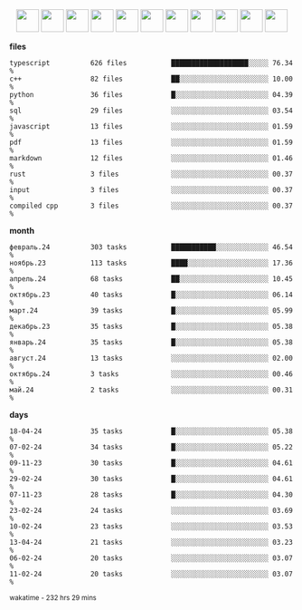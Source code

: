 <div align="center"><img src="https://assets.leetcode.com/static_assets/marketing/2024-200-lg.png" width="40" height="40"> <img src="https://assets.leetcode.com/static_assets/marketing/2024-100-lg.png" width="40" height="40"> <img src="https://assets.leetcode.com/static_assets/marketing/2024-50-lg.png" width="40" height="40"> <img src="https://assets.leetcode.com/static_assets/marketing/lg50.png" width="40" height="40"> <img src="https://leetcode.com/static/images/badges/dcc-2024-9.png" width="40" height="40"> <img src="https://leetcode.com/static/images/badges/dcc-2024-4.png" width="40" height="40"> <img src="https://leetcode.com/static/images/badges/dcc-2024-3.png" width="40" height="40"> <img src="https://leetcode.com/static/images/badges/dcc-2024-2.png" width="40" height="40"> <img src="https://leetcode.com/static/images/badges/dcc-2024-1.png" width="40" height="40"> <img src="https://leetcode.com/static/images/badges/dcc-2023-12.png" width="40" height="40"> <img src="https://leetcode.com/static/images/badges/dcc-2023-11.png" width="40" height="40"> </div>

**files**
```text
typescript          626 files           ███████████████████░░░░░ 76.34 %             
c++                 82 files            ██░░░░░░░░░░░░░░░░░░░░░░ 10.00 %             
python              36 files            █░░░░░░░░░░░░░░░░░░░░░░░ 04.39 %             
sql                 29 files            ░░░░░░░░░░░░░░░░░░░░░░░░ 03.54 %             
javascript          13 files            ░░░░░░░░░░░░░░░░░░░░░░░░ 01.59 %             
pdf                 13 files            ░░░░░░░░░░░░░░░░░░░░░░░░ 01.59 %             
markdown            12 files            ░░░░░░░░░░░░░░░░░░░░░░░░ 01.46 %             
rust                3 files             ░░░░░░░░░░░░░░░░░░░░░░░░ 00.37 %             
input               3 files             ░░░░░░░░░░░░░░░░░░░░░░░░ 00.37 %             
compiled cpp        3 files             ░░░░░░░░░░░░░░░░░░░░░░░░ 00.37 %             
```

**month**
```text
февраль.24          303 tasks           ███████████░░░░░░░░░░░░░ 46.54 %             
ноябрь.23           113 tasks           ████░░░░░░░░░░░░░░░░░░░░ 17.36 %             
апрель.24           68 tasks            ██░░░░░░░░░░░░░░░░░░░░░░ 10.45 %             
октябрь.23          40 tasks            █░░░░░░░░░░░░░░░░░░░░░░░ 06.14 %             
март.24             39 tasks            █░░░░░░░░░░░░░░░░░░░░░░░ 05.99 %             
декабрь.23          35 tasks            █░░░░░░░░░░░░░░░░░░░░░░░ 05.38 %             
январь.24           35 tasks            █░░░░░░░░░░░░░░░░░░░░░░░ 05.38 %             
август.24           13 tasks            ░░░░░░░░░░░░░░░░░░░░░░░░ 02.00 %             
октябрь.24          3 tasks             ░░░░░░░░░░░░░░░░░░░░░░░░ 00.46 %             
май.24              2 tasks             ░░░░░░░░░░░░░░░░░░░░░░░░ 00.31 %             
```

**days**
```text
18-04-24            35 tasks            █░░░░░░░░░░░░░░░░░░░░░░░ 05.38 %             
07-02-24            34 tasks            █░░░░░░░░░░░░░░░░░░░░░░░ 05.22 %             
09-11-23            30 tasks            █░░░░░░░░░░░░░░░░░░░░░░░ 04.61 %             
29-02-24            30 tasks            █░░░░░░░░░░░░░░░░░░░░░░░ 04.61 %             
07-11-23            28 tasks            █░░░░░░░░░░░░░░░░░░░░░░░ 04.30 %             
23-02-24            24 tasks            ░░░░░░░░░░░░░░░░░░░░░░░░ 03.69 %             
10-02-24            23 tasks            ░░░░░░░░░░░░░░░░░░░░░░░░ 03.53 %             
13-04-24            21 tasks            ░░░░░░░░░░░░░░░░░░░░░░░░ 03.23 %             
06-02-24            20 tasks            ░░░░░░░░░░░░░░░░░░░░░░░░ 03.07 %             
11-02-24            20 tasks            ░░░░░░░░░░░░░░░░░░░░░░░░ 03.07 %             
```

<sub>wakatime - 232 hrs 29 mins</sub>